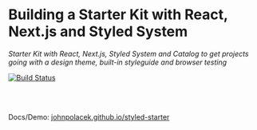 # Building a Starter Kit with React, Next.js and Styled System

*Starter Kit with React, Next.js, Styled System and Catalog to get projects going with a design theme, built-in styleguide and browser testing*

[![Build Status](https://travis-ci.org/johnpolacek/styled-starter.svg?branch=master)](https://travis-ci.org/johnpolacek/styled-starter)

<br><br>

Docs/Demo: [johnpolacek.github.io/styled-starter](https://johnpolacek.github.io/styled-starter/)
